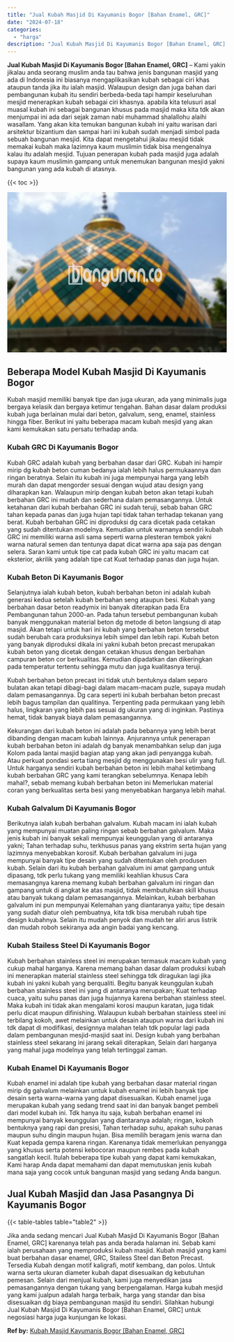 ```yaml
---
title: "Jual Kubah Masjid Di Kayumanis Bogor [Bahan Enamel, GRC]"
date: "2024-07-18"
categories: 
  - "harga"
description: "Jual Kubah Masjid Di Kayumanis Bogor [Bahan Enamel, GRC]. Jika anda sedang mencari Jual Kubah Masjid Di Kayumanis Bogor [Bahan Enamel, GRC] karenanya telah..."
---
```


**Jual Kubah Masjid Di Kayumanis Bogor \[Bahan Enamel, GRC\]** – Kami yakin jikalau anda seorang muslim anda tau bahwa jenis bangunan masjid yang ada di Indonesia ini biasanya mengaplikasikan kubah sebagai ciri khas ataupun tanda jika itu ialah masjid. Walaupun design dan juga bahan dari pembangunan kubah itu sendiri berbeda-beda tapi hampir keseluruhan mesjid menerapkan kubah sebagai ciri khasnya. apabila kita telusuri asal muasal kubah ini sebagai bangunan khusus pada masjid maka kita tdk akan menjumpai ini ada dari sejak zaman nabi muhammad shalallohu alaihi wasallam. Yang akan kita temukan bangunan kubah ini yaitu warisan dari arsitektur bizantium dan sampai hari ini kubah sudah menjadi simbol pada sebuah bangunan mesjid. Kita dapat mengetahui jikalau mesjid tidak memakai kubah maka lazimnya kaum muslimin tidak bisa mengenalnya kalau itu adalah mesjid. Tujuan penerapan kubah pada masjid juga adalah supaya kaum muslimin gampang untuk menemukan bangunan mesjid yakni bangunan yang ada kubah di atasnya.

{{< toc >}}

![Jual Kubah Masjid Di Kayumanis Bogor [Bahan Enamel, GRC]](/images/jual-kubah-masjid-04.png)

## Beberapa Model Kubah Masjid Di Kayumanis Bogor

Kubah masjid memiliki banyak tipe dan juga ukuran, ada yang minimalis juga bergaya kelasik dan bergaya ketimur tengahan. Bahan dasar dalam produksi kubah juga berlainan mulai dari beton, galvalum, seng, enamel, stainless hingga fiber. Berikut ini yaitu beberapa macam kubah mesjid yang akan kami kemukakan satu persatu terhadap anda.

### Kubah GRC Di Kayumanis Bogor

Kubah GRC adalah kubah yang berbahan dasar dari GRC. Kubah ini hampir mirip dg kubah beton cuman bedanya ialah lebih halus permukaannya dan ringan beratnya. Selain itu kubah ini juga mempunyai harga yang lebih murah dan dapat mengorder sesuai dengan wujud atau design yang diharapkan kan. Walaupun mirip dengan kubah beton akan tetapi kubah berbahan GRC ini mudah dan sederhana dalam pemasangannya. Untuk ketahanan dari kubah berbahan GRC ini sudah teruji, sebab bahan GRC tahan kepada panas dan juga hujan tapi tidak tahan terhadap tekanan yang berat. Kubah berbahan GRC ini diproduksi dg cara dicetak pada cetakan yang sudah ditentukan modelnya. Kemudian untuk warnanya sendiri kubah GRC ini memiliki warna asli sama seperti warna plesteran tembok yakni warna natural semen dan tentunya dapat dicat warna apa saja pas dengan selera. Saran kami untuk tipe cat pada kubah GRC ini yaitu macam cat eksterior, akrilik yang adalah tipe cat Kuat terhadap panas dan juga hujan.

### Kubah Beton Di Kayumanis Bogor

Selanjutnya ialah kubah beton, kubah berbahan beton ini adalah kubah generasi kedua setelah kubah berbahan seng ataupun besi. Kubah yang berbahan dasar beton readymix ini banyak diterapkan pada Era Pembangunan tahun 2000-an. Pada tahun tersebut pembangunan kubah banyak menggunakan material beton dg metode di beton langsung di atap masjid. Akan tetapi untuk hari ini kubah yang berbahan beton tersebut sudah berubah cara produksinya lebih simpel dan lebih rapi. Kubah beton yang banyak diproduksi dikala ini yakni kubah beton precast merupakan kubah beton yang dicetak dengan cetakan khusus dengan berbahan campuran beton cor berkualitas. Kemudian dipadatkan dan dikeringkan pada temperatur tertentu sehingga mutu dan juga kualitasnya teruji.

Kubah berbahan beton precast ini tidak utuh bentuknya dalam separo bulatan akan tetapi dibagi-bagi dalam macam-macam puzle, supaya mudah dalam pemasangannya. Dg cara seperti ini kubah berbahan beton precast lebih bagus tampilan dan qualitinya. Terpenting pada permukaan yang lebih halus, lingkaran yang lebih pas sesuai dg ukuran yang di inginkan. Pastinya hemat, tidak banyak biaya dalam pemasangannya.

Kekurangan dari kubah beton ini adalah pada bebannya yang lebih berat dibanding dengan macam kubah lainnya. Anjurannya untuk penerapan kubah berbahan beton ini adalah dg banyak menambahkan selup dan juga Kolom pada lantai masjid bagian atap yang akan jadi penyangga kubah. Atau perkuat pondasi serta tiang mesjid dg menggunakan besi ulir yang full. Untuk harganya sendiri kubah berbahan beton ini lebih mahal ketimbang kubah berbahan GRC yang kami terangkan sebelumnya. Kenapa lebih mahal?, sebab memang kubah berbahan beton ini Memerlukan material coran yang berkualitas serta besi yang menyebabkan harganya lebih mahal.

### Kubah Galvalum Di Kayumanis Bogor

Berikutnya ialah kubah berbahan galvalum. Kubah macam ini ialah kubah yang mempunyai muatan paling ringan sebab berbahan galvalum. Maka jenis kubah ini banyak sekali mempunyai keunggulan yang di antaranya yakni; Tahan terhadap suhu, terkhusus panas yang ekstrim serta hujan yang lazimnya menyebabkan korosif. Kubah berbahan galvalum ini juga mempunyai banyak tipe desain yang sudah ditentukan oleh produsen kubah. Selain dari itu kubah berbahan galvalum ini amat gampang untuk dipasang, tdk perlu tukang yang memiliki keahlian khusus Cara memasangnya karena memang kubah berbahan galvalum ini ringan dan gampang untuk di angkat ke atas masjid, tidak membutuhkan skill khusus atau banyak tukang dalam pemasangannya. Melainkan, kubah berbahan galvalum ini pun mempunyai Kelemahan yang diantaranya yaitu; tipe desain yang sudah diatur oleh pembuatnya, kita tdk bisa merubah rubah tipe design kubahnya. Selain itu mudah penyok dan mudah ter aliri arus listrik dan mudah roboh sekiranya ada angin badai yang kencang.

### Kubah Stailess Steel Di Kayumanis Bogor

Kubah berbahan stainless steel ini merupakan termasuk macam kubah yang cukup mahal harganya. Karena memang bahan dasar dalam produksi kubah ini menerapkan material stainless steel sehingga tdk diragukan lagi jika kubah ini yakni kubah yang berqualiti. Begitu banyak keunggulan kubah berbahan stainless steel ini yang di antaranya merupakan; Kuat terhadap cuaca, yaitu suhu panas dan juga hujannya karena berbahan stainless steel. Maka kubah ini tidak akan mengalami korosi maupun karatan, juga tidak perlu dicat maupun difinishing. Walaupun kubah berbahan stainless steel ini terbilang kokoh, awet melainkan untuk desain ataupun warna dari kubah ini tdk dapat di modifikasi, designnya malahan telah tdk popular lagi pada dalam pembangunan mesjid-masjid saat ini. Design kubah yang berbahan stainless steel sekarang ini jarang sekali diterapkan, Selain dari harganya yang mahal juga modelnya yang telah tertinggal zaman.

### Kubah Enamel Di Kayumanis Bogor

Kubah enamel ini adalah tipe kubah yang berbahan dasar material ringan mirip dg galvalum melainkan untuk kubah enamel ini lebih banyak tipe desain serta warna-warna yang dapat disesuaikan. Kubah enamel juga merupakan kubah yang sedang trend saat ini dan banyak banget pembeli dari model kubah ini. Tdk hanya itu saja, kubah berbahan enamel ini mempunyai banyak keunggulan yang diantaranya adalah; ringan, kokoh bentuknya yang rapi dan presisi, Tahan terhadap suhu, apakah suhu panas maupun suhu dingin maupun hujan. Bisa memilih beragam jenis warna dan Kuat kepada gempa karena ringan. Karenanya tidak memerlukan penyangga yang khusus serta potensi kebocoran maupun rembes pada kubah sangatlah kecil. Itulah beberapa tipe kubah yang dapat kami kemukakan, Kami harap Anda dapat memahami dan dapat memutuskan jenis kubah mana saja yang cocok untuk bangunan masjid yang sedang Anda bangun.

## Jual Kubah Masjid dan Jasa Pasangnya Di Kayumanis Bogor

{{< table-tables table="table2" >}}

Jika anda sedang mencari Jual Kubah Masjid Di Kayumanis Bogor \[Bahan Enamel, GRC\] karenanya telah pas anda berada halaman ini. Sebab kami ialah perusahaan yang memproduksi kubah masjid. Kubah masjid yang kami buat berbahan dasar enamel, GRC, Stailess Steel dan Beton Precast. Tersedia Kubah dengan motif kaligrafi, motif kembang, dan polos. Untuk warna serta ukuran diameter kubah dapat disesuaikan dg kebutuhan pemesan. Selain dari menjual kubah, kami juga menyedikan jasa pemasangannya dengan tukang yang berpengalaman. Harga kubah mesjid yang kami jualpun adalah harga terbaik, harga yang standar dan bisa disesuaikan dg biaya pembangunan masjid itu sendiri. Silahkan hubungi Jual Kubah Masjid Di Kayumanis Bogor \[Bahan Enamel, GRC\] untuk negosiasi harga juga kunjungan ke lokasi.

**Ref by:** [Kubah Masjid Kayumanis Bogor [Bahan Enamel, GRC]](https://id.wikipedia.org/wiki/Kubah)
